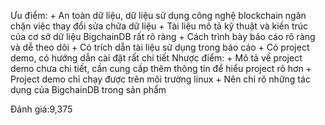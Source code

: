 Ưu điểm:
	+ An toàn dữ liệu, dữ liệu sử dụng công nghệ blockchain ngăn chặn việc thay đổi sửa chữa dữ liệu
	+ Tài liệu mô tả kỹ thuật và kiến trúc của cơ sở dữ liệu BigchainDB rất rõ ràng 
	+ Cách trình bày báo cáo rõ ràng và dễ theo dõi
	+ Có trích dẫn tài liệu sử dụng trong báo cáo
	+ Có project demo, có hướng dẫn cài đặt rất chi tiết
Nhược điểm:
	+ Mô tả về project demo chưa chi tiết, cần cung cấp thêm thông tin để hiểu project rõ hơn
	+ Project demo chỉ chạy được trên môi trường linux
	+ Nên chỉ rõ những tác dụng của BigchainDB trong sản phẩm
	
Đánh giá:9,375